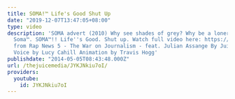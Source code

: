 ```yaml
---
title: SOMA!™ Life's Good Shut Up
date: "2019-12-07T13:47:05+08:00"
type: video
description: 'SOMA advert (2010) Why see shades of grey? Why be a loner? Try another
  Soma™. SOMA™!! Life''s Good. Shut up. Watch full video here: https://www.youtube.com/watch?v=NXbCwq4ewBU
  from Rap News 5 - The War on Journalism - feat. Julian Assange By JuiceRapNews http://www.thejuicemedia.com
  Voice by Lucy Cahill Animation by Travis Hogg'
publishdate: "2014-05-05T08:43:48.000Z"
url: /thejuicemedia/JYKJNkiu7oI/
providers:
  youtube:
    id: JYKJNkiu7oI
---
```

